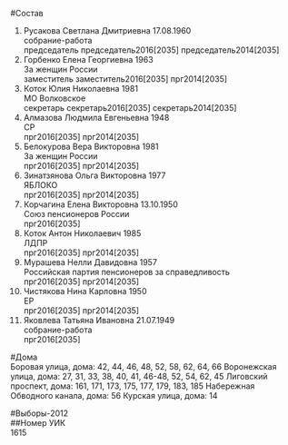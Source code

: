 #Состав  
1. Русакова Светлана Дмитриевна 17.08.1960  
    собрание-работа  
    председатель председатель2016[2035] председатель2014[2035]  
2. Горбенко Елена Георгиевна 1963  
    За женщин России  
    заместитель заместитель2016[2035] прг2014[2035]  
3. Коток Юлия Николаевна 1981  
    МО Волковское  
    секретарь секретарь2016[2035] секретарь2014[2035]  
4. Алмазова Людмила Евгеньевна 1948  
    СР  
    прг2016[2035] прг2014[2035]  
5. Белокурова Вера Викторовна 1981  
    За женщин России  
    прг2016[2035] прг2014[2035]  
6. Зинатзянова Ольга Викторовна 1977  
    ЯБЛОКО  
    прг2016[2035] прг2014[2035]  
7. Корчагина Елена Викторовна 13.10.1950  
    Союз пенсионеров России  
    прг2016[2035]  
8. Коток Антон Николаевич 1985  
    ЛДПР  
    прг2016[2035] прг2014[2035]  
9. Мурашева Нелли Давидовна 1957  
    Российская партия пенсионеров за справедливость  
    прг2016[2035] прг2014[2035]  
10. Чистякова Нина Карловна 1950  
    ЕР  
    прг2016[2035] прг2014[2035]  
11. Яковлева Татьяна Ивановна 21.07.1949  
    собрание-работа  
    прг2016[2035]  
  
#Дома  
Боровая улица, дома: 42, 44, 46, 48, 52, 58, 62, 64, 66 Воронежская улица, дома: 27, 31, 33, 38, 40, 41, 46-48, 52, 54, 62, 45 Лиговский проспект, дома: 161, 171, 173, 175, 177, 179, 183, 185 Набережная Обводного канала, дома: 56 Курская улица, дома: 14  
  
#Выборы-2012  
##Номер УИК  
1615  
